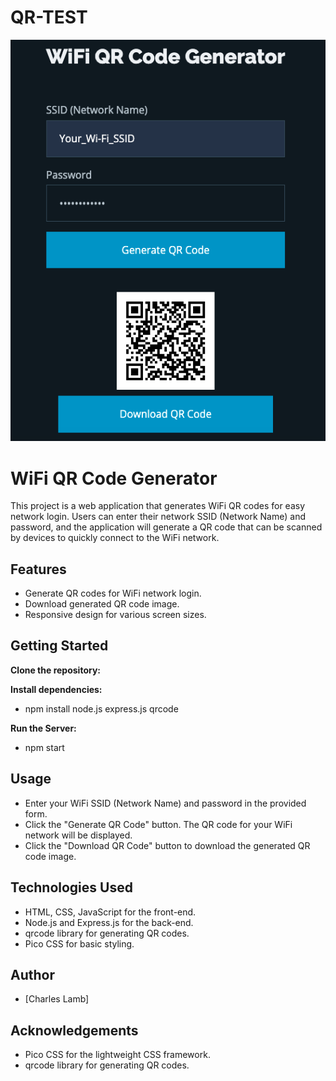 # QR-TEST

<p align:"center">
    <img src="./public/Screen Shot 2023-08-11 at 10.23.39 PM.png" alt="Screen Sot">
</p>

<!-- ![screen shot](./public/Screen%20Shot%202023-08-11%20at%2010.23.39%20PM.png) -->

# WiFi QR Code Generator

This project is a web application that generates WiFi QR codes for easy network login. Users can enter their network SSID (Network Name) and password, and the application will generate a QR code that can be scanned by devices to quickly connect to the WiFi network.

## Features

- Generate QR codes for WiFi network login.
- Download generated QR code image.
- Responsive design for various screen sizes.

## Getting Started

**Clone the repository:**

**Install dependencies:**

- npm install node.js express.js qrcode

**Run the Server:**

- npm start

## Usage

- Enter your WiFi SSID (Network Name) and password in the provided form.
- Click the "Generate QR Code" button.
  The QR code for your WiFi network will be displayed.
- Click the "Download QR Code" button to download the generated QR code image.

## Technologies Used

- HTML, CSS, JavaScript for the front-end.
- Node.js and Express.js for the back-end.
- qrcode library for generating QR codes.
- Pico CSS for basic styling.

## Author

- [Charles Lamb]

## Acknowledgements

- Pico CSS for the lightweight CSS framework.
- qrcode library for generating QR codes.
